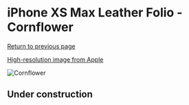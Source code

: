 # iPhone XS Max Leather Folio - Cornflower

[Return to previous page](/iphone_x)

[High-resolution image from Apple](https://store.storeimages.cdn-apple.com/8756/as-images.apple.com/is/MVFT2?wid=4500&hei=4500&fmt=png)

<div style="width: 512px"><img src="/almost_uncompressed/MVFT2.webp" alt="Cornflower"></div>

## Under construction
